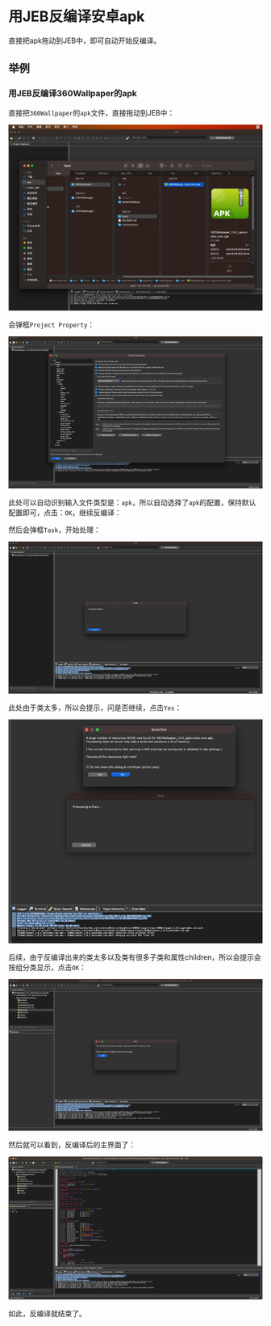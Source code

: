 # 用JEB反编译安卓apk

直接把apk拖动到JEB中，即可自动开始反编译。

## 举例

### 用JEB反编译360Wallpaper的apk

直接把`360Wallpaper`的`apk`文件，直接拖动到JEB中：

![jeb_decompile_apk_360wallpaper](../../assets/img/jeb_decompile_apk_360wallpaper.jpg)

会弹框`Project Property`：

![jeb_decompile_project_property_apk](../../assets/img/jeb_decompile_project_property_apk.jpg)

此处可以自动识别输入文件类型是：`apk`，所以自动选择了`apk`的配置，保持默认配置即可，点击：`OK`，继续反编译：

然后会弹框`Task`，开始处理：

![jeb_task_processing_artifact](../../assets/img/jeb_task_processing_artifact.jpg)

此处由于类太多，所以会提示，问是否继续，点击`Yes`：

![jeb_tip_many_resource_now](../../assets/img/jeb_tip_many_resource_now.jpg)

后续，由于反编译出来的类太多以及类有很多子类和属性children，所以会提示会按组分类显示，点击`OK`：

![jeb_tip_children_much_group](../../assets/img/jeb_tip_children_much_group.jpg)

然后就可以看到，反编译后的主界面了：

![jeb_decompiled_main_ui](../../assets/img/jeb_decompiled_main_ui.jpg)

如此，反编译就结束了。
